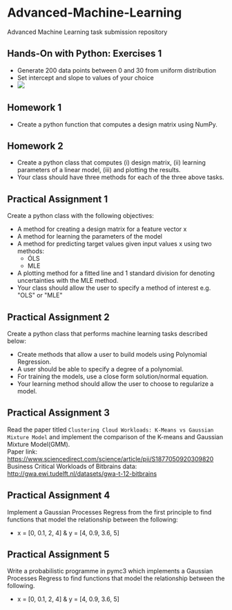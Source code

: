 # Advanced-Machine-Learning
Advanced Machine Learning task submission repository

## Hands-On with Python: Exercises 1 
- Generate 200 data points between 0 and 30 from uniform distribution
- Set intercept and slope to values of your choice
- <img src="https://render.githubusercontent.com/render/math?math= y_true = intercept + slope x">


## Homework 1
- Create a python function that computes a design matrix using NumPy.

## Homework 2
- Create a python class that computes (i) design matrix, (ii) learning parameters of a linear model, (iii) and plotting the results.
- Your class should have three methods for each of the three above tasks. 

## Practical Assignment 1
Create a python class with the following objectives: <br>
- A method for creating a design matrix for a feature vector x
- A method for learning the parameters of the model
- A method for predicting target values given input values x using two methods:
    - ÓLS
    - MLE
 - A plotting method for a fitted line and 1 standard division for denoting uncertainties with the MLE method.
 - Your class should allow the user to specify a method of interest e.g. "OLS" or "MLE"

## Practical Assignment 2
Create a python class that performs machine learning tasks described below: <br>
- Create methods that allow a user to build models using Polynomial Regression.
- A user should be able to specify a degree of a polynomial.
- For training the models, use a close form solution/normal equation. 
- Your learning method should allow the user to choose to regularize a model.

## Practical Assignment 3
Read the paper titled `Clustering Cloud Workloads: K-Means vs Gaussian Mixture Model` and implement the comparison of the K-means and Gaussian Mixture Model(GMM). <br>
Paper link: https://www.sciencedirect.com/science/article/pii/S1877050920309820 <br>
Business Critical Workloads of Bitbrains data: http://gwa.ewi.tudelft.nl/datasets/gwa-t-12-bitbrains

## Practical Assignment 4
Implement a Gaussian Processes Regress from the first principle to find functions that model the relationship between the following:<br>
- x = [0, 0.1, 2, 4] & y = [4, 0.9, 3.6, 5]

## Practical Assignment 5
Write a probabilistic programme in pymc3 which implements a Gaussian Processes Regress to find functions that model the relationship between the following.<br>
- x = [0, 0.1, 2, 4] & y = [4, 0.9, 3.6, 5]




